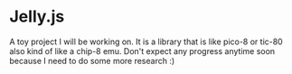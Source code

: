 # Jelly.js
A toy project I will be working on. It is a library that is like pico-8 or tic-80 also kind of like a chip-8 emu. Don't expect any progress anytime soon because I need to do some more research :)
